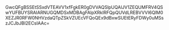 GwcQFgBSSEtSSxdVTEAVV1xfFgkER0gDVVAQSlpUQAlJV1ZEQUMFRV4QSwYUFBUYSRAIARNUGQMDSxMDBAgFAlpXRkIRFQpQUVdLREBVVVI6QlM0XEZJR0RFW0NHVzdaQTpZSkVZUEcVFQoQEx9dBxwSUEtERyFDWy0uMSszJCJbJBI2ECsIAAc=
